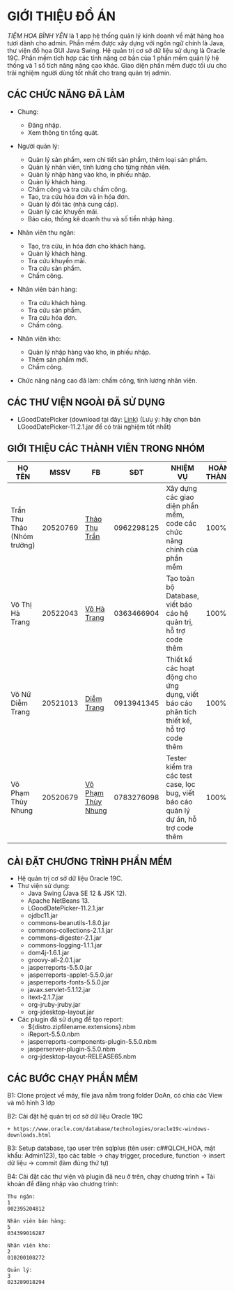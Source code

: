 # GIỚI THIỆU ĐỒ ÁN

*TIỆM HOA BÌNH YÊN* là 1 app hệ thống quản lý kinh doanh về mặt hàng hoa tươi dành cho admin. Phần mềm được xây dựng với ngôn ngữ chính là Java, thư viện đồ họa GUI Java Swing. Hệ quản trị cơ sở dữ liệu sử dụng là Oracle 19C. Phần mềm tích hợp các tính năng cơ bản của 1 phần mềm quản lý hệ thống và 1 số tích năng nâng cao khác. Giao diện phần mềm được tối ưu cho trải nghiệm người dùng tốt nhất cho trang quản trị admin.

## CÁC CHỨC NĂNG ĐÃ LÀM

- Chung: 
	
    * Đăng nhập.
    * Xem thông tin tổng quát.

- Người quản lý:

    * Quản lý sản phẩm, xem chi tiết sản phẩm, thêm loại sản phẩm.
    * Quản lý nhân viên, tính lương cho từng nhân viên.
    * Quản lý nhập hàng vào kho, in phiếu nhập.
    * Quản lý khách hàng.
    * Chấm công và tra cứu chấm công.
    * Tạo, tra cứu hóa đơn và in hóa đơn.
    * Quản lý đối tác (nhà cung cấp).
    * Quản lý các khuyến mãi.
    * Báo cáo, thống kê doanh thu và số tiền nhập hàng.

- Nhân viên thu ngân:

    * Tạo, tra cứu, in hóa đơn cho khách hàng.
    * Quản lý khách hàng.
    * Tra cứu khuyến mãi.
    * Tra cứu sản phẩm.
    * Chấm công.

- Nhân viên bán hàng: 
    
    * Tra cứu khách hàng.
    * Tra cứu sản phẩm.
    * Tra cứu hóa đơn.
    * Chấm công.
    
- Nhân viên kho:

    * Quản lý nhập hàng vào kho, in phiếu nhập.
    * Thêm sản phẩm mới.
    * Chấm công.

- Chức năng nâng cao đã làm: chấm công, tính lương nhân viên.

## CÁC THƯ VIỆN NGOÀI ĐÃ SỬ DỤNG
- LGoodDatePicker (download tại đây: [Link](https://github.com/LGoodDatePicker/LGoodDatePicker/releases))
(Lưu ý: hãy chọn bản LGoodDatePicker-11.2.1.jar để có trải nghiệm tốt nhất)

## GIỚI THIỆU CÁC THÀNH VIÊN TRONG NHÓM
| HỌ TÊN | MSSV | FB | SĐT | NHIỆM VỤ | HOÀN THÀNH |
| ------ | ---- | -- | --- | -------- | ---------- |
| Trần Thu Thảo (Nhóm trưởng) | 20520769 | [Thảo Thu Trần](https://www.facebook.com/thaoktk0508) | 0962298125 | Xây dựng các giao diện phần mềm, code các chức năng chính của phần mềm | 100% |
| Võ Thị Hà Trang | 20522043 | [Võ Hà Trang](https://www.facebook.com/h4ch4n) | 0363466904 | Tạo toàn bộ Database, viết báo cáo hệ quản trị, hỗ trợ code thêm | 100% |
| Võ Nữ Diễm Trang | 20521013 | [Diễm Trang](https://www.facebook.com/vo.nu.diem.trang.ltd) | 0913941345 | Thiết kế các hoạt động cho ứng dụng, viết báo cáo phân tích thiết kế, hỗ trợ code thêm | 100% |
| Võ Phạm Thùy Nhung | 20520679 | [Võ Phạm Thùy Nhung](https://www.facebook.com/linh.phong.1829405) | 0783276098 | Tester kiểm tra các test case, lọc bug, viết báo cáo quản lý dự án, hỗ trợ code thêm | 100% |

## CÀI ĐẶT CHƯƠNG TRÌNH PHẦN MỀM

- Hệ quản trị cơ sở dữ liệu Oracle 19C.
- Thư viện sử dụng:
    * Java Swing (Java SE 12 & JSK 12).
    * Apache NetBeans 13.
    * LGoodDatePicker-11.2.1.jar
    * ojdbc11.jar
    * commons-beanutils-1.8.0.jar
    * commons-collections-2.1.1.jar
    * commons-digester-2.1.jar
    * commons-logging-1.1.1.jar
    * dom4j-1.6.1.jar
    * groovy-all-2.0.1.jar
    * jasperreports-5.5.0.jar
    * jasperreports-applet-5.5.0.jar
    * jasperreports-fonts-5.5.0.jar
    * javax.servlet-5.1.12.jar
    * itext-2.1.7.jar
    * org-jruby-jruby.jar
    * org-jdesktop-layout.jar
- Các plugin đã sử dụng để tạo report:
    * ${distro.zipfilename.extensions}.nbm
    * iReport-5.5.0.nbm
    * jasperreports-components-plugin-5.5.0.nbm
    * jasperserver-plugin-5.5.0.nbm
    * org-jdesktop-layout-RELEASE65.nbm

## CÁC BƯỚC CHẠY PHẦN MỀM

B1: Clone project về máy, file java nằm trong folder DoAn, có chia các View và mô hình 3 lớp

B2: Cài đặt hệ quản trị cơ sở dữ liệu Oracle 19C

    + https://www.oracle.com/database/technologies/oracle19c-windows-downloads.html
    
B3: Setup database, tạo user trên sqlplus (tên user: c##QLCH_HOA, mật khẩu: Admin123), tạo các table -> chạy trigger, procedure, function -> insert dữ liệu -> commit (làm đúng thứ tự)

B4: Cài đặt các thư viện và plugin đã neu ở trên, chạy chương trình
    + Tài khoản để đăng nhập vào chương trình:


	Thu ngân:
	1
	002395204812

	Nhân viên bán hàng: 
	5
	034399016287

	Nhân viên kho:
	2
	010200108272
	
	Quản lý: 
	3
	023289018294
